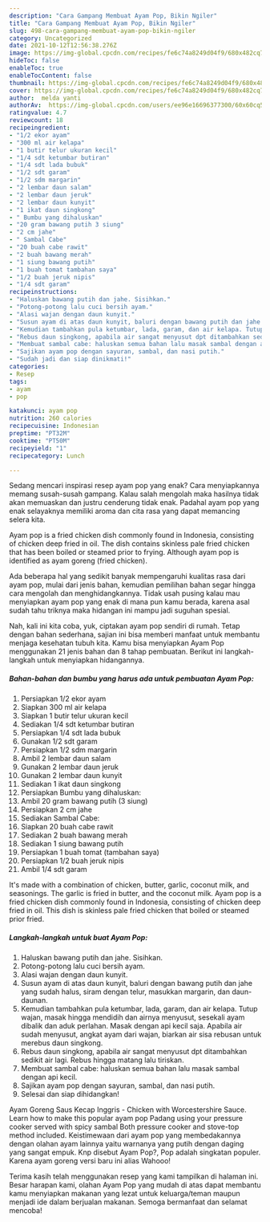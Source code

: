 ```yaml
---
description: "Cara Gampang Membuat Ayam Pop, Bikin Ngiler"
title: "Cara Gampang Membuat Ayam Pop, Bikin Ngiler"
slug: 498-cara-gampang-membuat-ayam-pop-bikin-ngiler
category: Uncategorized
date: 2021-10-12T12:56:38.276Z
image: https://img-global.cpcdn.com/recipes/fe6c74a8249d04f9/680x482cq70/ayam-pop-foto-resep-utama.jpg
hideToc: false
enableToc: true
enableTocContent: false
thumbnail: https://img-global.cpcdn.com/recipes/fe6c74a8249d04f9/680x482cq70/ayam-pop-foto-resep-utama.jpg
cover: https://img-global.cpcdn.com/recipes/fe6c74a8249d04f9/680x482cq70/ayam-pop-foto-resep-utama.jpg
author:  melda yanti
authorAv:  https://img-global.cpcdn.com/users/ee96e16696377300/60x60cq50/avatar.jpg
ratingvalue: 4.7
reviewcount: 18
recipeingredient:
- "1/2 ekor ayam"
- "300 ml air kelapa"
- "1 butir telur ukuran kecil"
- "1/4 sdt ketumbar butiran"
- "1/4 sdt lada bubuk"
- "1/2 sdt garam"
- "1/2 sdm margarin"
- "2 lembar daun salam"
- "2 lembar daun jeruk"
- "2 lembar daun kunyit"
- "1 ikat daun singkong"
- " Bumbu yang dihaluskan"
- "20 gram bawang putih 3 siung"
- "2 cm jahe"
- " Sambal Cabe"
- "20 buah cabe rawit"
- "2 buah bawang merah"
- "1 siung bawang putih"
- "1 buah tomat tambahan saya"
- "1/2 buah jeruk nipis"
- "1/4 sdt garam"
recipeinstructions:
- "Haluskan bawang putih dan jahe. Sisihkan."
- "Potong-potong lalu cuci bersih ayam."
- "Alasi wajan dengan daun kunyit."
- "Susun ayam di atas daun kunyit, baluri dengan bawang putih dan jahe yang sudah halus, siram dengan telur, masukkan margarin, dan daun-daunan."
- "Kemudian tambahkan pula ketumbar, lada, garam, dan air kelapa. Tutup wajan, masak hingga mendidih dan airnya menyusut, sesekali ayam dibalik dan aduk perlahan. Masak dengan api kecil saja. Apabila air sudah menyusut, angkat ayam dari wajan, biarkan air sisa rebusan untuk merebus daun singkong."
- "Rebus daun singkong, apabila air sangat menyusut dpt ditambahkan sedikit air lagi. Rebus hingga matang lalu tiriskan."
- "Membuat sambal cabe: haluskan semua bahan lalu masak sambal dengan api kecil."
- "Sajikan ayam pop dengan sayuran, sambal, dan nasi putih."
- "Sudah jadi dan siap dinikmati!"
categories:
- Resep
tags:
- ayam
- pop

katakunci: ayam pop 
nutrition: 260 calories
recipecuisine: Indonesian
preptime: "PT32M"
cooktime: "PT50M"
recipeyield: "1"
recipecategory: Lunch

---
```



Sedang mencari inspirasi resep ayam pop yang enak? Cara menyiapkannya memang susah-susah gampang. Kalau salah mengolah maka hasilnya tidak akan memuaskan dan justru cenderung tidak enak. Padahal ayam pop yang enak selayaknya memiliki aroma dan cita rasa yang dapat memancing selera kita.


Ayam pop is a fried chicken dish commonly found in Indonesia, consisting of chicken deep fried in oil. The dish contains skinless pale fried chicken that has been boiled or steamed prior to frying. Although ayam pop is identified as ayam goreng (fried chicken).

Ada beberapa hal yang sedikit banyak mempengaruhi kualitas rasa dari ayam pop, mulai dari jenis bahan, kemudian pemilihan bahan segar hingga cara mengolah dan menghidangkannya. Tidak usah pusing kalau mau menyiapkan ayam pop yang enak di mana pun kamu berada, karena asal sudah tahu triknya maka hidangan ini mampu jadi suguhan spesial.


Nah, kali ini kita coba, yuk, ciptakan ayam pop sendiri di rumah. Tetap dengan bahan sederhana, sajian ini bisa memberi manfaat untuk membantu menjaga kesehatan tubuh kita. Kamu bisa menyiapkan Ayam Pop menggunakan 21 jenis bahan dan 8 tahap pembuatan. Berikut ini langkah-langkah untuk menyiapkan hidangannya.

<!--inarticleads1-->

##### Bahan-bahan dan bumbu yang harus ada untuk pembuatan Ayam Pop:

1. Persiapkan 1/2 ekor ayam
1. Siapkan 300 ml air kelapa
1. Siapkan 1 butir telur ukuran kecil
1. Sediakan 1/4 sdt ketumbar butiran
1. Persiapkan 1/4 sdt lada bubuk
1. Gunakan 1/2 sdt garam
1. Persiapkan 1/2 sdm margarin
1. Ambil 2 lembar daun salam
1. Gunakan 2 lembar daun jeruk
1. Gunakan 2 lembar daun kunyit
1. Sediakan 1 ikat daun singkong
1. Persiapkan  Bumbu yang dihaluskan:
1. Ambil 20 gram bawang putih (3 siung)
1. Persiapkan 2 cm jahe
1. Sediakan  Sambal Cabe:
1. Siapkan 20 buah cabe rawit
1. Sediakan 2 buah bawang merah
1. Sediakan 1 siung bawang putih
1. Persiapkan 1 buah tomat (tambahan saya)
1. Persiapkan 1/2 buah jeruk nipis
1. Ambil 1/4 sdt garam


It&#39;s made with a combination of chicken, butter, garlic, coconut milk, and seasonings. The garlic is fried in butter, and the coconut milk. Ayam pop is a fried chicken dish commonly found in Indonesia, consisting of chicken deep fried in oil. This dish is skinless pale fried chicken that boiled or steamed prior fried. 

<!--inarticleads2-->

##### Langkah-langkah untuk buat Ayam Pop:

1. Haluskan bawang putih dan jahe. Sisihkan.
1. Potong-potong lalu cuci bersih ayam.
1. Alasi wajan dengan daun kunyit.
1. Susun ayam di atas daun kunyit, baluri dengan bawang putih dan jahe yang sudah halus, siram dengan telur, masukkan margarin, dan daun-daunan.
1. Kemudian tambahkan pula ketumbar, lada, garam, dan air kelapa. Tutup wajan, masak hingga mendidih dan airnya menyusut, sesekali ayam dibalik dan aduk perlahan. Masak dengan api kecil saja. Apabila air sudah menyusut, angkat ayam dari wajan, biarkan air sisa rebusan untuk merebus daun singkong.
1. Rebus daun singkong, apabila air sangat menyusut dpt ditambahkan sedikit air lagi. Rebus hingga matang lalu tiriskan.
1. Membuat sambal cabe: haluskan semua bahan lalu masak sambal dengan api kecil.
1. Sajikan ayam pop dengan sayuran, sambal, dan nasi putih.
1. Selesai dan siap dihidangkan!

Ayam Goreng Saus Kecap Inggris - Chicken with Worcestershire Sauce. Learn how to make this popular ayam pop Padang using your pressure cooker served with spicy sambal Both pressure cooker and stove-top method included. Keistimewaan dari ayam pop yang membedakannya dengan olahan ayam lainnya yaitu warnanya yang putih dengan daging yang sangat empuk. Knp disebut Ayam Pop?, Pop adalah singkatan populer. Karena ayam goreng versi baru ini alias Wahooo! 

Terima kasih telah menggunakan resep yang kami tampilkan di halaman ini. Besar harapan kami, olahan Ayam Pop yang mudah di atas dapat membantu kamu menyiapkan makanan yang lezat untuk keluarga/teman maupun menjadi ide dalam berjualan makanan. Semoga bermanfaat dan selamat mencoba!
